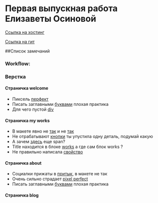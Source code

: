 # Первая выпускная работа Елизаветы Осиновой
[Ссылка на хостинг](http://ovinovaportfolio.ru/)
 
[Ссылка на гит](https://github.com/Elizaveta89/new-portfolio)

##Список замечаний
 
### Workflow:
 
### Верстка
#### Страничка welcome
* Пиксель [перфект](https://yadi.sk/i/cwxs-sU_wB4Zy) 
* Писать заглавными [буквами](https://yadi.sk/i/F6ENKHeywB56U) плохая практика 
* Для чего пустой [div](https://yadi.sk/i/OHMdk-4BwB5XG)

#### Страничка my works
* В макете явно не [так](https://yadi.sk/i/a0eWjh-YwQk4L) и не [так](https://yadi.sk/i/00C9ZwZRwQkDh)
* Не отрабатывают [кнопки](https://yadi.sk/i/OT3WDGNJwQnZz) ты упустила одну деталь, подумай какую 
* А зачем [здесь](https://yadi.sk/i/_aGFQIajwQnmc) еще span?  
* Title находится в блоке [works](https://yadi.sk/i/Gh5xWdODwQphS) а где сам блок works ? 
* Не правильно написала [свойство](https://yadi.sk/i/kZw1ka8gwQpsW)

#### Страничка about
* Социалки прижаты в [притык](https://yadi.sk/i/_JEgYky5wB5n3), в макете не так 
* Очень сильно страдает [pixel perfect](https://yadi.sk/i/aBC5VC9JwB69j)
* Писать заглавными [буквами](https://yadi.sk/i/RaBqUsyAwB6gN) плохая практика 

#### Страничка blog
